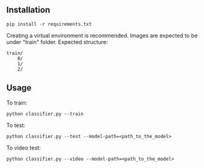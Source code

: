 ## Installation

```
pip install -r requirements.txt
```

Creating a virtual environment is recommended. Images are expected to be under "train" folder. Expected structure:

```
train/
    0/
    1/ 
    2/
```

## Usage

To train:

```
python classifier.py --train
```

To test:

```
python classifier.py --test --model-path=<path_to_the_model>
```

To video test:

```
python classifier.py --video --model-path=<path_to_the_model>
```